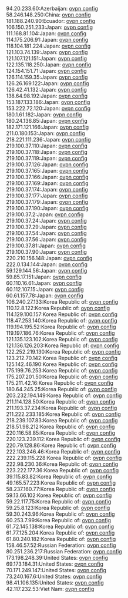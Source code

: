 94.20.233.60:Azerbaijan: [ovpn config](vpn/94_20_233_60.ovpn)  
58.246.148.250:China: [ovpn config](vpn/58_246_148_250.ovpn)  
181.188.240.90:Ecuador: [ovpn config](vpn/181_188_240_90.ovpn)  
106.150.251.233:Japan: [ovpn config](vpn/106_150_251_233.ovpn)  
111.168.81.104:Japan: [ovpn config](vpn/111_168_81_104.ovpn)  
114.175.206.91:Japan: [ovpn config](vpn/114_175_206_91.ovpn)  
118.104.181.224:Japan: [ovpn config](vpn/118_104_181_224.ovpn)  
121.103.74.139:Japan: [ovpn config](vpn/121_103_74_139.ovpn)  
121.107.121.151:Japan: [ovpn config](vpn/121_107_121_151.ovpn)  
122.135.118.250:Japan: [ovpn config](vpn/122_135_118_250.ovpn)  
124.154.151.71:Japan: [ovpn config](vpn/124_154_151_71.ovpn)  
126.114.159.35:Japan: [ovpn config](vpn/126_114_159_35.ovpn)  
126.26.169.122:Japan: [ovpn config](vpn/126_26_169_122.ovpn)  
126.42.41.132:Japan: [ovpn config](vpn/126_42_41_132.ovpn)  
138.64.98.192:Japan: [ovpn config](vpn/138_64_98_192.ovpn)  
153.187.133.186:Japan: [ovpn config](vpn/153_187_133_186.ovpn)  
153.222.72.120:Japan: [ovpn config](vpn/153_222_72_120.ovpn)  
180.1.61.182:Japan: [ovpn config](vpn/180_1_61_182.ovpn)  
180.24.136.85:Japan: [ovpn config](vpn/180_24_136_85.ovpn)  
182.171.121.166:Japan: [ovpn config](vpn/182_171_121_166.ovpn)  
211.0.180.153:Japan: [ovpn config](vpn/211_0_180_153.ovpn)  
218.221.111.236:Japan: [ovpn config](vpn/218_221_111_236.ovpn)  
219.100.37.110:Japan: [ovpn config](vpn/219_100_37_110.ovpn)  
219.100.37.118:Japan: [ovpn config](vpn/219_100_37_118.ovpn)  
219.100.37.119:Japan: [ovpn config](vpn/219_100_37_119.ovpn)  
219.100.37.126:Japan: [ovpn config](vpn/219_100_37_126.ovpn)  
219.100.37.165:Japan: [ovpn config](vpn/219_100_37_165.ovpn)  
219.100.37.166:Japan: [ovpn config](vpn/219_100_37_166.ovpn)  
219.100.37.169:Japan: [ovpn config](vpn/219_100_37_169.ovpn)  
219.100.37.174:Japan: [ovpn config](vpn/219_100_37_174.ovpn)  
219.100.37.177:Japan: [ovpn config](vpn/219_100_37_177.ovpn)  
219.100.37.179:Japan: [ovpn config](vpn/219_100_37_179.ovpn)  
219.100.37.190:Japan: [ovpn config](vpn/219_100_37_190.ovpn)  
219.100.37.2:Japan: [ovpn config](vpn/219_100_37_2.ovpn)  
219.100.37.24:Japan: [ovpn config](vpn/219_100_37_24.ovpn)  
219.100.37.29:Japan: [ovpn config](vpn/219_100_37_29.ovpn)  
219.100.37.54:Japan: [ovpn config](vpn/219_100_37_54.ovpn)  
219.100.37.56:Japan: [ovpn config](vpn/219_100_37_56.ovpn)  
219.100.37.81:Japan: [ovpn config](vpn/219_100_37_81.ovpn)  
219.100.37.90:Japan: [ovpn config](vpn/219_100_37_90.ovpn)  
220.210.156.148:Japan: [ovpn config](vpn/220_210_156_148.ovpn)  
222.0.134.144:Japan: [ovpn config](vpn/222_0_134_144.ovpn)  
59.129.144.56:Japan: [ovpn config](vpn/59_129_144_56.ovpn)  
59.85.17.151:Japan: [ovpn config](vpn/59_85_17_151.ovpn)  
60.110.16.61:Japan: [ovpn config](vpn/60_110_16_61.ovpn)  
60.112.107.15:Japan: [ovpn config](vpn/60_112_107_15.ovpn)  
60.61.157.78:Japan: [ovpn config](vpn/60_61_157_78.ovpn)  
106.240.27.133:Korea Republic of: [ovpn config](vpn/106_240_27_133.ovpn)  
110.12.8.122:Korea Republic of: [ovpn config](vpn/110_12_8_122.ovpn)  
114.129.100.157:Korea Republic of: [ovpn config](vpn/114_129_100_157.ovpn)  
118.47.253.140:Korea Republic of: [ovpn config](vpn/118_47_253_140.ovpn)  
119.194.195.52:Korea Republic of: [ovpn config](vpn/119_194_195_52.ovpn)  
119.197.186.76:Korea Republic of: [ovpn config](vpn/119_197_186_76.ovpn)  
121.135.123.102:Korea Republic of: [ovpn config](vpn/121_135_123_102.ovpn)  
121.136.126.203:Korea Republic of: [ovpn config](vpn/121_136_126_203.ovpn)  
122.252.219.130:Korea Republic of: [ovpn config](vpn/122_252_219_130.ovpn)  
123.212.70.142:Korea Republic of: [ovpn config](vpn/123_212_70_142.ovpn)  
125.142.46.190:Korea Republic of: [ovpn config](vpn/125_142_46_190.ovpn)  
175.199.76.253:Korea Republic of: [ovpn config](vpn/175_199_76_253.ovpn)  
175.207.201.50:Korea Republic of: [ovpn config](vpn/175_207_201_50.ovpn)  
175.211.42.16:Korea Republic of: [ovpn config](vpn/175_211_42_16.ovpn)  
180.64.245.25:Korea Republic of: [ovpn config](vpn/180_64_245_25.ovpn)  
203.232.194.149:Korea Republic of: [ovpn config](vpn/203_232_194_149.ovpn)  
211.114.128.50:Korea Republic of: [ovpn config](vpn/211_114_128_50.ovpn)  
211.193.37.234:Korea Republic of: [ovpn config](vpn/211_193_37_234.ovpn)  
211.222.233.185:Korea Republic of: [ovpn config](vpn/211_222_233_185.ovpn)  
218.239.107.83:Korea Republic of: [ovpn config](vpn/218_239_107_83.ovpn)  
218.51.98.212:Korea Republic of: [ovpn config](vpn/218_51_98_212.ovpn)  
220.116.58.85:Korea Republic of: [ovpn config](vpn/220_116_58_85.ovpn)  
220.123.239.112:Korea Republic of: [ovpn config](vpn/220_123_239_112.ovpn)  
220.79.128.86:Korea Republic of: [ovpn config](vpn/220_79_128_86.ovpn)  
222.103.246.46:Korea Republic of: [ovpn config](vpn/222_103_246_46.ovpn)  
222.239.115.228:Korea Republic of: [ovpn config](vpn/222_239_115_228.ovpn)  
222.98.230.36:Korea Republic of: [ovpn config](vpn/222_98_230_36.ovpn)  
223.222.177.36:Korea Republic of: [ovpn config](vpn/223_222_177_36.ovpn)  
39.115.83.82:Korea Republic of: [ovpn config](vpn/39_115_83_82.ovpn)  
49.165.57.223:Korea Republic of: [ovpn config](vpn/49_165_57_223.ovpn)  
58.237.160.77:Korea Republic of: [ovpn config](vpn/58_237_160_77.ovpn)  
59.13.66.102:Korea Republic of: [ovpn config](vpn/59_13_66_102.ovpn)  
59.22.117.75:Korea Republic of: [ovpn config](vpn/59_22_117_75.ovpn)  
59.25.8.123:Korea Republic of: [ovpn config](vpn/59_25_8_123.ovpn)  
59.30.243.96:Korea Republic of: [ovpn config](vpn/59_30_243_96.ovpn)  
60.253.7.99:Korea Republic of: [ovpn config](vpn/60_253_7_99.ovpn)  
61.72.145.138:Korea Republic of: [ovpn config](vpn/61_72_145_138.ovpn)  
61.77.125.204:Korea Republic of: [ovpn config](vpn/61_77_125_204.ovpn)  
61.80.240.182:Korea Republic of: [ovpn config](vpn/61_80_240_182.ovpn)  
158.46.57.52:Russian Federation: [ovpn config](vpn/158_46_57_52.ovpn)  
80.251.236.217:Russian Federation: [ovpn config](vpn/80_251_236_217.ovpn)  
173.198.248.39:United States: [ovpn config](vpn/173_198_248_39.ovpn)  
69.173.184.31:United States: [ovpn config](vpn/69_173_184_31.ovpn)  
70.171.249.147:United States: [ovpn config](vpn/70_171_249_147.ovpn)  
73.240.167.6:United States: [ovpn config](vpn/73_240_167_6.ovpn)  
98.41.106.135:United States: [ovpn config](vpn/98_41_106_135.ovpn)  
42.117.232.53:Viet Nam: [ovpn config](vpn/42_117_232_53.ovpn)  
